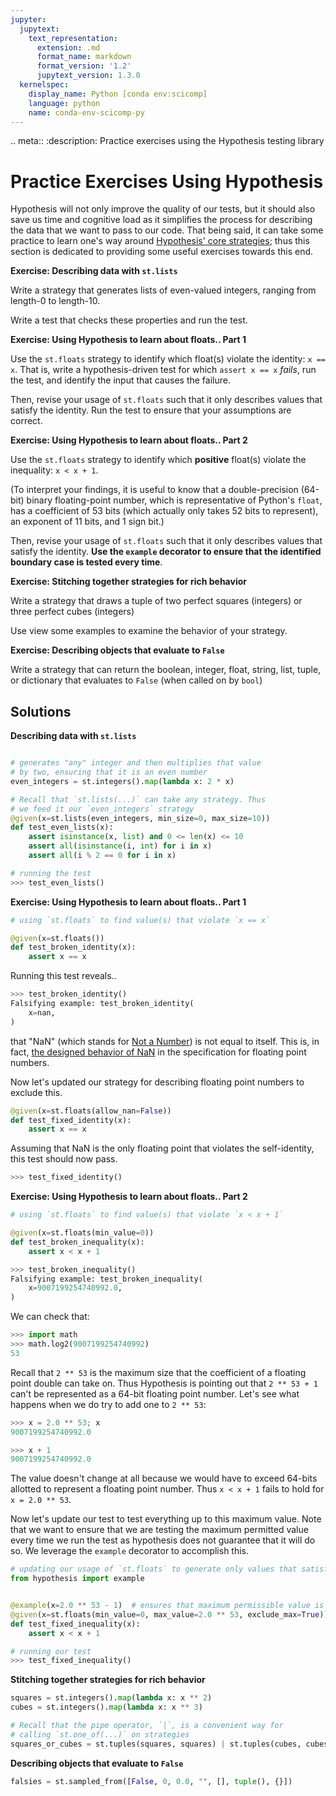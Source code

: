 ```yaml
---
jupyter:
  jupytext:
    text_representation:
      extension: .md
      format_name: markdown
      format_version: '1.2'
      jupytext_version: 1.3.0
  kernelspec:
    display_name: Python [conda env:scicomp]
    language: python
    name: conda-env-scicomp-py
---
```


<!-- #raw raw_mimetype="text/restructuredtext" -->
.. meta::
   :description: Practice exercises using the Hypothesis testing library
<!-- #endraw -->

# Practice Exercises Using Hypothesis

Hypothesis will not only improve the quality of our tests, but it should also save us time and cognitive load as it simplifies the process for describing the data that we want to pass to our code.
That being said, it can take some practice to learn one's way around [Hypothesis' core strategies](https://hypothesis.readthedocs.io/en/latest/data.html#core-strategies);
thus this section is dedicated to providing some useful exercises towards this end.


<div class="alert alert-info">

**Exercise: Describing data with `st.lists`**

Write a strategy that generates lists of even-valued integers, ranging from length-0 to length-10. 

Write a test that checks these properties and run the test.

</div>



<div class="alert alert-info">

**Exercise: Using Hypothesis to learn about floats.. Part 1**

Use the `st.floats` strategy to identify which float(s) violate the identity: `x == x`.
That is, write a hypothesis-driven test for which `assert x == x` *fails*, run the test, and identify the input that causes the failure. 

Then, revise your usage of `st.floats` such that it only describes values that satisfy the identity.
Run the test to ensure that your assumptions are correct. 
</div>


<!-- #region -->
<div class="alert alert-info">

**Exercise: Using Hypothesis to learn about floats.. Part 2**

Use the `st.floats` strategy to identify which **positive** float(s) violate the inequality: `x < x + 1`.

(To interpret your findings, it is useful to know that a double-precision (64-bit) binary floating-point number, which is representative of Python's `float`, has a coefficient of 53 bits (which actually only takes 52 bits to represent), an exponent of 11 bits, and 1 sign bit.) 


Then, revise your usage of `st.floats` such that it only describes values that satisfy the identity. **Use the `example` decorator to ensure that the identified boundary case is tested every time**.
</div>

<!-- #endregion -->

<div class="alert alert-info">

**Exercise: Stitching together strategies for rich behavior**

Write a strategy that draws a tuple of two perfect squares (integers) or three perfect cubes (integers)

Use view some examples to examine the behavior of your strategy.
</div>



<div class="alert alert-info">

**Exercise: Describing objects that evaluate to `False`**

Write a strategy that can return the boolean, integer, float, string, list, tuple, or dictionary that evaluates to `False` (when called on by `bool`)

</div>



## Solutions

<!-- #region -->
**Describing data with `st.lists`**
    
```python

# generates "any" integer and then multiplies that value
# by two, ensuring that it is an even number
even_integers = st.integers().map(lambda x: 2 * x)

# Recall that `st.lists(...)` can take any strategy. Thus
# we feed it our `even_integers` strategy 
@given(x=st.lists(even_integers, min_size=0, max_size=10))
def test_even_lists(x):
    assert isinstance(x, list) and 0 <= len(x) <= 10
    assert all(isinstance(i, int) for i in x)
    assert all(i % 2 == 0 for i in x)

```

```python
# running the test
>>> test_even_lists()
```
<!-- #endregion -->

<!-- #region -->
**Exercise: Using Hypothesis to learn about floats.. Part 1**

```python
# using `st.floats` to find value(s) that violate `x == x`

@given(x=st.floats())
def test_broken_identity(x):
    assert x == x
```

Running this test reveals..

```python
>>> test_broken_identity()
Falsifying example: test_broken_identity(
    x=nan,
)
```

that "NaN" (which stands for [Not a Number](https://en.wikipedia.org/wiki/NaN)) is not equal to itself.
This is, in fact, [the designed behavior of NaN](https://en.wikipedia.org/wiki/NaN#Comparison_with_NaN) in the specification for floating point numbers.

Now let's updated our strategy for describing floating point numbers to exclude this.

```python
@given(x=st.floats(allow_nan=False))
def test_fixed_identity(x):
    assert x == x
```

Assuming that NaN is the only floating point that violates the self-identity, this test should now pass.

```python
>>> test_fixed_identity()
```
<!-- #endregion -->

<!-- #region -->
**Exercise: Using Hypothesis to learn about floats.. Part 2**

```python
# using `st.floats` to find value(s) that violate `x < x + 1`

@given(x=st.floats(min_value=0))
def test_broken_inequality(x):
    assert x < x + 1
```
```python
>>> test_broken_inequality()
Falsifying example: test_broken_inequality(
    x=9007199254740992.0,
)
```
We can check that:

```python
>>> import math
>>> math.log2(9007199254740992)
53
```

Recall that `2 ** 53` is the maximum size that the coefficient of a floating point double can take on. Thus Hypothesis is pointing out that `2 ** 53 + 1` can't be represented as a 64-bit floating point number.
Let's see what happens when we do try to add one to `2 ** 53`:

```python
>>> x = 2.0 ** 53; x
9007199254740992.0

>>> x + 1
9007199254740992.0
```

The value doesn't change at all because we would have to exceed 64-bits allotted to represent a floating point number.
Thus `x < x + 1` fails to hold for `x = 2.0 ** 53`. 


Now let's update our test to test everything up to this maximum value.
Note that we want to ensure that we are testing the maximum permitted value every time we run the test as hypothesis does not guarantee that it will do so.
We leverage the `example` decorator to accomplish this.

```python
# updating our usage of `st.floats` to generate only values that satisfy `x < x + 1`
from hypothesis import example


@example(x=2.0 ** 53 - 1)  # ensures that maximum permissible value is tested
@given(x=st.floats(min_value=0, max_value=2.0 ** 53, exclude_max=True))
def test_fixed_inequality(x):
    assert x < x + 1
```

```python
# running our test
>>> test_fixed_inequality()
```
<!-- #endregion -->

<!-- #region -->
**Stitching together strategies for rich behavior**

```python
squares = st.integers().map(lambda x: x ** 2)
cubes = st.integers().map(lambda x: x ** 3)

# Recall that the pipe operator, `|`, is a convenient way for 
# calling `st.one_of(...)` on strategies
squares_or_cubes = st.tuples(squares, squares) | st.tuples(cubes, cubes, cubes)
```
<!-- #endregion -->

<!-- #region -->
**Describing objects that evaluate to `False`**

```python
falsies = st.sampled_from([False, 0, 0.0, "", [], tuple(), {}])
```
<!-- #endregion -->
